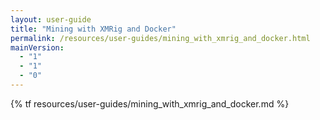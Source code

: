 ```yaml
---
layout: user-guide
title: "Mining with XMRig and Docker"
permalink: /resources/user-guides/mining_with_xmrig_and_docker.html
mainVersion:
  - "1"
  - "1"
  - "0"
---
```

{% tf resources/user-guides/mining_with_xmrig_and_docker.md %}